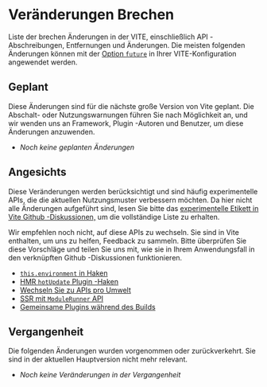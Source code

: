 # Veränderungen Brechen

Liste der brechen Änderungen in der VITE, einschließlich API -Abschreibungen, Entfernungen und Änderungen. Die meisten folgenden Änderungen können mit der [Option `future`](/de/config/shared-options.html#future) in Ihrer VITE-Konfiguration angewendet werden.

## Geplant

Diese Änderungen sind für die nächste große Version von Vite geplant. Die Abschalt- oder Nutzungswarnungen führen Sie nach Möglichkeit an, und wir wenden uns an Framework, Plugin -Autoren und Benutzer, um diese Änderungen anzuwenden.

- _Noch keine geplanten Änderungen_

## Angesichts

Diese Veränderungen werden berücksichtigt und sind häufig experimentelle APIs, die die aktuellen Nutzungsmuster verbessern möchten. Da hier nicht alle Änderungen aufgeführt sind, lesen Sie bitte das [experimentelle Etikett in Vite Github -Diskussionen,](https://github.com/vitejs/vite/discussions/categories/feedback?discussions_q=label%3Aexperimental+category%3AFeedback) um die vollständige Liste zu erhalten.

Wir empfehlen noch nicht, auf diese APIs zu wechseln. Sie sind in Vite enthalten, um uns zu helfen, Feedback zu sammeln. Bitte überprüfen Sie diese Vorschläge und teilen Sie uns mit, wie sie in Ihrem Anwendungsfall in den verknüpften Github -Diskussionen funktionieren.

- [`this.environment` in Haken](/de/changes/this-environment-in-hooks)
- [HMR `hotUpdate` Plugin -Haken](/de/changes/hotupdate-hook)
- [Wechseln Sie zu APIs pro Umwelt](/de/changes/per-environment-apis)
- [SSR mit `ModuleRunner` API](/de/changes/ssr-using-modulerunner)
- [Gemeinsame Plugins während des Builds](/de/changes/shared-plugins-during-build)

## Vergangenheit

Die folgenden Änderungen wurden vorgenommen oder zurückverkehrt. Sie sind in der aktuellen Hauptversion nicht mehr relevant.

- _Noch keine Veränderungen in der Vergangenheit_
